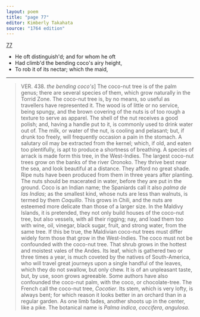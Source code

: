 ```yaml
---
layout: poem
title: "page 77"
editor: Kimberly Takahata
source: "1764 edition"
---
```



[77]()

- He oft distinguish'd; and for whom he oft
- Had climb'd the bending coco's airy height,
- To rob it of its nectar; which the maid,

---

> VER. 438. *the bending coco's*\] The coco-nut tree is of the palm genus; there are several species of them, which grow naturally in the Torrid Zone. The coco-nut tree is, by no means, so useful as travellers have represented it. The wood is of little or no service, being spungy, and the brown covering of the nuts is of too rough a texture to serve as apparel. The shell of the nut receives a good polish; and, having a handle put to it, is commonly used to drink water out of. The milk, or water of the nut, is cooling and pelasant; but, if drunk too freely, will frequently occasion a pain in the stomach. A salutary oil may be extracted from the kernel; which, if old, and eaten too plentifully, is apt to produce a shortness of breathing. A species of arrack is made form this tree, in the West-Indies. The largest coco-nut trees grow on the banks of the river Oronoko. They thrive best near the sea, and look beautiful at a distance. They afford no great shade. Ripe nuts have been produced from them in three years after planting. The nuts should be macerated in water, before they are put in the ground. Coco is an Indian name; the Spaniards call it also *palma de las Indias*; as the smallest kind, whose nuts are less than walnuts, is termed by them *Coquillo*. This grows in Chili, and the nuts are esteemed more delicate than those of a larger size. In the Maldivy Islands, it is pretended, they not only build houses of the coco-nut tree, but also vessels, with all their rigging; nay, and load them too with wine, oil, vinegar, black sugar, fruit, and strong water, from the same tree. If this be true, the Maldivian coco-nut trees must differ widely form those that grow in the West-Indies. The coco must not be confounded with the coco-nut tree. That shrub grows in the hottest and moistest vales of the Andes. Its leaf, which is gathered two or three times a year, is much coveted by the natives of South-America, who will travel great journeys upon a single handful of the leaves, which they do not swallow, but only chew. It is of an unpleasant taste, but, by use, soon grows agreeable. Some authors have also confounded the coco-nut palm, with the coco, or chocolate-tree. The French call the coco-nut tree, *Cocotier*. Its stem, which is very lofty, is always bent; for which reason it looks better in an orchard than in a regular garden. As one limb fades, another shoots up in the center, like a pike. The botanical name is *Palma indica*, *coccifera*, *angulosa*.